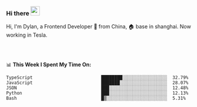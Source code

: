 ### Hi there <img src="https://media.giphy.com/media/hvRJCLFzcasrR4ia7z/giphy.gif" width="25px">

<!-- ![visitors](https://visitor-badge.glitch.me/badge?page_id=dislfyer.dislfyer) -->

Hi, I'm Dylan, a Frontend Developer 🚀 from China, 🏠 base in shanghai. Now working in Tesla.

<br/>
<br/>

📊 **This Week I Spent My Time On:**


<!--START_SECTION:waka-->

```text
TypeScript                          ████████░░░░░░░░░░░░░░░░░  32.79%
JavaScript                          ███████░░░░░░░░░░░░░░░░░░  28.07%
JSON                                ███░░░░░░░░░░░░░░░░░░░░░░  12.48%
Python                              ███░░░░░░░░░░░░░░░░░░░░░░  12.13%
Bash                                █▒░░░░░░░░░░░░░░░░░░░░░░░  5.31%
```

<!--END_SECTION:waka-->

<!--
**About Me:**
 -->
